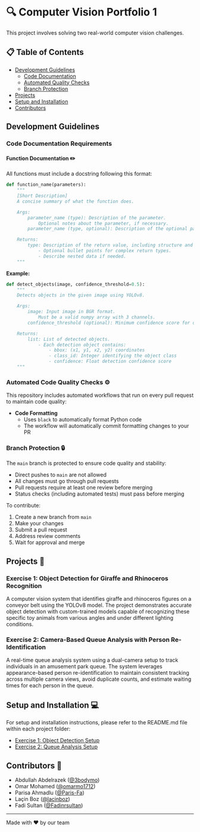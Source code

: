 # 🔍 Computer Vision Portfolio 1

This project involves solving two real-world computer vision challenges.

## 📋 Table of Contents

- [Development Guidelines](#development-guidelines)
  - [Code Documentation](#code-documentation-requirements)
  - [Automated Quality Checks](#automated-code-quality-checks)
  - [Branch Protection](#branch-protection)
- [Projects](#projects)
- [Setup and Installation](#setup-and-installation)
- [Contributors](#contributors)

## Development Guidelines

### Code Documentation Requirements

#### Function Documentation ✏️

All functions must include a docstring following this format:

```python
def function_name(parameters):
    """
    [Short Description]
    A concise summary of what the function does.

    Args:
        parameter_name (type): Description of the parameter.
            Optional notes about the parameter, if necessary.
        parameter_name (type, optional): Description of the optional parameter. Defaults to default_value.

    Returns:
        type: Description of the return value, including structure and key details.
            - Optional bullet points for complex return types.
            - Describe nested data if needed.
    """
```

**Example:**

```python
def detect_objects(image, confidence_threshold=0.5):
    """
    Detects objects in the given image using YOLOv8.

    Args:
        image: Input image in BGR format.
            Must be a valid numpy array with 3 channels.
        confidence_threshold (optional): Minimum confidence score for detections. Defaults to 0.5.

    Returns:
        list: List of detected objects.
            - Each detection object contains:
                - bbox: (x1, y1, x2, y2) coordinates
                - class_id: Integer identifying the object class
                - confidence: Float detection confidence score
    """
```

### Automated Code Quality Checks ⚙️

This repository includes automated workflows that run on every pull request to maintain code quality:

- **Code Formatting**
  - Uses `black` to automatically format Python code
  - The workflow will automatically commit formatting changes to your PR

### Branch Protection 🔒

The `main` branch is protected to ensure code quality and stability:

- Direct pushes to `main` are not allowed
- All changes must go through pull requests
- Pull requests require at least one review before merging
- Status checks (including automated tests) must pass before merging

To contribute:

1. Create a new branch from `main`
2. Make your changes
3. Submit a pull request
4. Address review comments
5. Wait for approval and merge

## Projects 📁

### Exercise 1: Object Detection for Giraffe and Rhinoceros Recognition

A computer vision system that identifies giraffe and rhinoceros figures on a conveyor belt using the YOLOv8 model. The project demonstrates accurate object detection with custom-trained models capable of recognizing these specific toy animals from various angles and under different lighting conditions.

### Exercise 2: Camera-Based Queue Analysis with Person Re-Identification

A real-time queue analysis system using a dual-camera setup to track individuals in an amusement park queue. The system leverages appearance-based person re-identification to maintain consistent tracking across multiple camera views, avoid duplicate counts, and estimate waiting times for each person in the queue.

## Setup and Installation 💻

For setup and installation instructions, please refer to the README.md file within each project folder:

- [Exercise 1: Object Detection Setup](./exercise_1_object_detection/README.md)
- [Exercise 2: Queue Analysis Setup](./exercise_2_queue_analysis/README.md)

## Contributors 👥

- Abdullah Abdelrazek ([@3bodymo](https://github.com/3bodymo))
- Omar Mohamed ([@omarmo1712](https://github.com/omarmo1712))
- Parisa Ahmadlu ([@Paris-Fa](https://github.com/Paris-Fa))
- Laçin Boz ([@lacinboz](https://github.com/lacinboz))
- Fadi Sultan ([@Fadinrsultan](https://github.com/Fadinrsultan))

---

Made with ❤️ by our team
